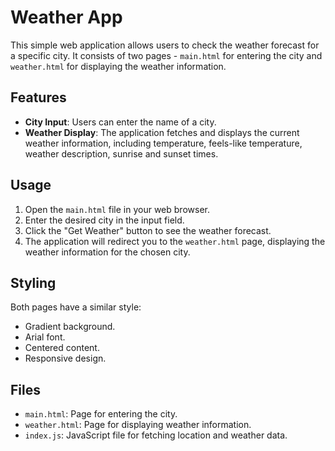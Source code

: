 # Weather App

This simple web application allows users to check the weather forecast for a specific city. It consists of two pages - `main.html` for entering the city and `weather.html` for displaying the weather information.

## Features

- **City Input**: Users can enter the name of a city.
- **Weather Display**: The application fetches and displays the current weather information, including temperature, feels-like temperature, weather description, sunrise and sunset times.

## Usage

1. Open the `main.html` file in your web browser.
2. Enter the desired city in the input field.
3. Click the "Get Weather" button to see the weather forecast.
4. The application will redirect you to the `weather.html` page, displaying the weather information for the chosen city.

## Styling

Both pages have a similar style:
- Gradient background.
- Arial font.
- Centered content.
- Responsive design.

## Files

- `main.html`: Page for entering the city.
- `weather.html`: Page for displaying weather information.
- `index.js`: JavaScript file for fetching location and weather data.
